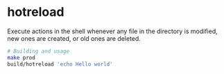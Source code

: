 # hotreload

Execute actions in the shell whenever any file in the directory is modified, new ones are created, or old ones are deleted.

```sh
# Building and usage
make prod
build/hotreload 'echo Hello world'
```
